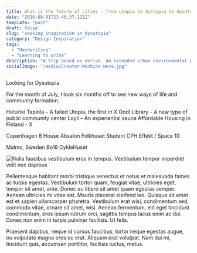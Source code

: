 ```yaml
---
title: What is the future of cities - from utopia to dystopia to dysUtopia.
date: "2016-09-01T23:46:37.121Z"
template: "post"
draft: false
slug: "seeking inspiration in dysutopia"
category: "Design Inspiration"
tags:
  - "Handwriting"
  - "Learning to write"
description: "A trip based on derive. An extended urban environmental exploration combined with investigation, design research and first hand experience."
socialImage: "/media/Creator-Machine-Hero.jpg"
---
```


Looking for Dysutopia

For the month of July, I took six months off to see new ways of life and community formation. 

Helsinki 
Tapiola – A failed Utopia, the first in X
Oodi Library -  A new type of public community center
Loyli – An experiential sauna
Affordable Housing in Finland - X

Copenhagen
8 House
Absalon Folkhuset
Student CPH
Effekt / Space 10

Malmo, Sweden
Bo18
CykleHuset


![Nulla faucibus vestibulum eros in tempus. Vestibulum tempor imperdiet velit nec dapibus](/media/image-2.jpg)

Pellentesque habitant morbi tristique senectus et netus et malesuada fames ac turpis egestas. Vestibulum tortor quam, feugiat vitae, ultricies eget, tempor sit amet, ante. Donec eu libero sit amet quam egestas semper. Aenean ultricies mi vitae est. Mauris placerat eleifend leo. Quisque sit amet est et sapien ullamcorper pharetra. Vestibulum erat wisi, condimentum sed, commodo vitae, ornare sit amet, wisi. Aenean fermentum, elit eget tincidunt condimentum, eros ipsum rutrum orci, sagittis tempus lacus enim ac dui. Donec non enim in turpis pulvinar facilisis. Ut felis. 

Praesent dapibus, neque id cursus faucibus, tortor neque egestas augue, eu vulputate magna eros eu erat. Aliquam erat volutpat. Nam dui mi, tincidunt quis, accumsan porttitor, facilisis luctus, metus.